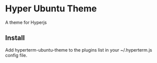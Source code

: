 # Hyper Ubuntu Theme
A theme for Hyperjs

## Install
Add hyperterm-ubuntu-theme to the plugins list in your ~/.hyperterm.js config file.
